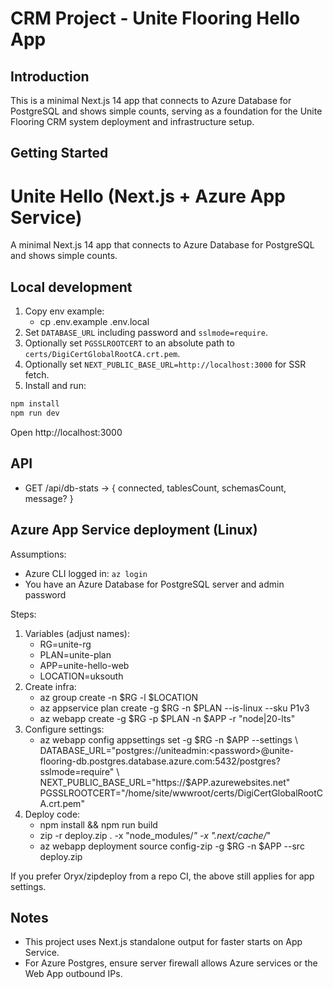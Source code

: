 # CRM Project - Unite Flooring Hello App

## Introduction 
This is a minimal Next.js 14 app that connects to Azure Database for PostgreSQL and shows simple counts, serving as a foundation for the Unite Flooring CRM system deployment and infrastructure setup.

## Getting Started
# Unite Hello (Next.js + Azure App Service)

A minimal Next.js 14 app that connects to Azure Database for PostgreSQL and shows simple counts.

## Local development

1. Copy env example:
   - cp .env.example .env.local
2. Set `DATABASE_URL` including password and `sslmode=require`.
3. Optionally set `PGSSLROOTCERT` to an absolute path to `certs/DigiCertGlobalRootCA.crt.pem`.
4. Optionally set `NEXT_PUBLIC_BASE_URL=http://localhost:3000` for SSR fetch.
5. Install and run:

```bash
npm install
npm run dev
```

Open http://localhost:3000

## API
- GET /api/db-stats → { connected, tablesCount, schemasCount, message? }

## Azure App Service deployment (Linux)

Assumptions:
- Azure CLI logged in: `az login`
- You have an Azure Database for PostgreSQL server and admin password

Steps:
1. Variables (adjust names):
   - RG=unite-rg
   - PLAN=unite-plan
   - APP=unite-hello-web
   - LOCATION=uksouth
2. Create infra:
   - az group create -n $RG -l $LOCATION
   - az appservice plan create -g $RG -n $PLAN --is-linux --sku P1v3
   - az webapp create -g $RG -p $PLAN -n $APP -r "node|20-lts"
3. Configure settings:
   - az webapp config appsettings set -g $RG -n $APP --settings \
     DATABASE_URL="postgres://uniteadmin:<password>@unite-flooring-db.postgres.database.azure.com:5432/postgres?sslmode=require" \
     NEXT_PUBLIC_BASE_URL="https://$APP.azurewebsites.net" \
     PGSSLROOTCERT="/home/site/wwwroot/certs/DigiCertGlobalRootCA.crt.pem"
4. Deploy code:
   - npm install && npm run build
   - zip -r deploy.zip . -x "node_modules/*" -x ".next/cache/*"
   - az webapp deployment source config-zip -g $RG -n $APP --src deploy.zip

If you prefer Oryx/zipdeploy from a repo CI, the above still applies for app settings.

## Notes
- This project uses Next.js standalone output for faster starts on App Service.
- For Azure Postgres, ensure server firewall allows Azure services or the Web App outbound IPs.
